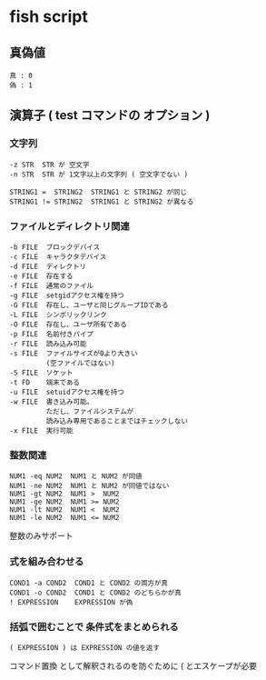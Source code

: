 
# fish script


## 真偽値

```
真 : 0
偽 : 1
```


## 演算子 ( test コマンドの オプション )

### 文字列

```
-z STR  STR が 空文字
-n STR  STR が 1文字以上の文字列 ( 空文字でない )

STRING1 =  STRING2  STRING1 と STRING2 が同じ
STRING1 != STRING2  STRING1 と STRING2 が異なる
```

### ファイルとディレクトリ関連

```
-b FILE  ブロックデバイス
-c FILE  キャラクタデバイス
-d FILE  ディレクトリ
-e FILE  存在する
-f FILE  通常のファイル
-g FILE  setgidアクセス権を持つ
-G FILE  存在し、ユーザと同じグループIDである
-L FILE  シンボリックリンク
-O FILE  存在し、ユーザ所有である
-p FILE  名前付きパイプ
-r FILE  読み込み可能
-s FILE  ファイルサイズが0より大きい
         (空ファイルではない)
-S FILE  ソケット
-t FD    端末である
-u FILE  setuidアクセス権を持つ
-w FILE  書き込み可能。
         ただし、ファイルシステムが
         読み込み専用であることまではチェックしない
-x FILE  実行可能
```

### 整数関連

```
NUM1 -eq NUM2  NUM1 と NUM2 が同値
NUM1 -ne NUM2  NUM1 と NUM2 が同値ではない
NUM1 -gt NUM2  NUM1 >  NUM2 
NUM1 -ge NUM2  NUM1 >= NUM2 
NUM1 -lt NUM2  NUM1 <  NUM2 
NUM1 -le NUM2  NUM1 <= NUM2 
```
整数のみサポート


### 式を組み合わせる

```
COND1 -a COND2  COND1 と COND2 の両方が真
COND1 -o COND2  COND1 と COND2 のどちらかが真
! EXPRESSION    EXPRESSION が偽
```


### 括弧で囲むことで 条件式をまとめられる

```
( EXPRESSION ) は EXPRESSION の値を返す
```
コマンド置換 として解釈されるのを防ぐために
\( とエスケープが必要



